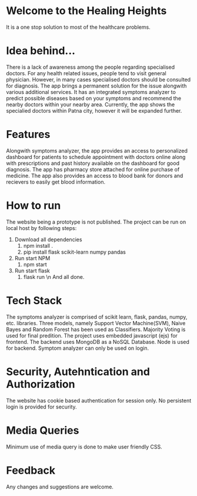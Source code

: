 
# Welcome to the Healing Heights
  It is a one stop solution to most of the healthcare problems.

# Idea behind...
  There is a lack of awareness among the people regarding specialised doctors. For any health related issues, people tend to visit general physician. However, in many cases specialised doctors should be consulted for diagnosis. The app brings a permanent solution for the issue alongwith various additional services. 
  It has an integrated symptoms analyzer to predict possible diseases based on your symptoms and recommend the nearby doctors within your nearby area. Currently, the app shows the specialied doctors within Patna city, however it will be expanded further.

# Features
 Alongwith symptoms analyzer, the app provides an access to personalized dashboard for patients to schedule appointment with doctors online along with prescriptions and past history available on the dashboard for good diagnosis. The app has pharmacy store attached for online purchase of medicine. The app also provides an access to blood bank for donors and recievers to easily get blood information.
 
# How to run
 The website being a prototype is not published. The project can be run on local host by following steps:
 1. Download all dependencies
    1. npm install .
    2. pip install flask scikit-learn numpy pandas
 2. Run start NPM
    1. npm start
 3. Run start flask
    1. flask run \n
    And all done.

# Tech Stack
  The symptoms analyzer is comprised of scikit learn, flask, pandas, numpy, etc. libraries.
  Three models, namely Support Vector Machine(SVM), Naive Bayes and Random Forest has been used as Classifiers.
  Majority Voting is used for final predition.
  The project uses embedded javascript (ejs) for frontend.
  The backend uses MongoDB as a NoSQL Database.
  Node is used for backend.
  Symptom analyzer can only be used on login.

# Security, Autehntication and Authorization
  The website has cookie based authentication for session only. No persistent login is provided for security.

# Media Queries
 Minimum use of media query is done to make user friendly CSS.

# Feedback
Any changes and suggestions are welcome.

